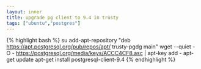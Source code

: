 ```yaml
---
layout: inner
title: upgrade pg client to 9.4 in trusty
tags: ["ubuntu","postgres"]
---
```

{% highlight bash %}
su
add-apt-repository "deb https://apt.postgresql.org/pub/repos/apt/ trusty-pgdg main"
wget --quiet -O - https://postgresql.org/media/keys/ACCC4CF8.asc | apt-key add - 
apt-get update
apt-get install postgresql-client-9.4
{% endhighlight %}
